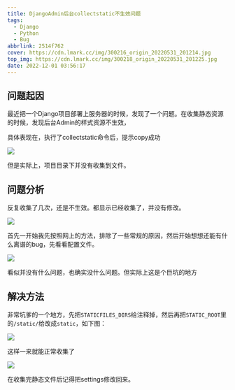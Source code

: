```yaml
---
title: DjangoAdmin后台collectstatic不生效问题
tags:
  - Django
  - Python
  - Bug
abbrlink: 2514f762
cover: https://cdn.lmark.cc/img/300216_origin_20220531_201214.jpg
top_img: https://cdn.lmark.cc/img/300218_origin_20220531_201225.jpg
date: 2022-12-01 03:56:17
---
```




## 问题起因

最近把一个Django项目部署上服务器的时候，发现了一个问题。在收集静态资源的时候，发现后台Admin的样式资源不生效，

具体表现在，执行了collectstatic命令后，提示copy成功

![](http://cdn.lmark.cc/img/image-20221202190134796.png)

但是实际上，项目目录下并没有收集到文件。



## 问题分析

反复收集了几次，还是不生效。都显示已经收集了，并没有修改。

![](http://cdn.lmark.cc/img/image-20221202190509177.png)

首先一开始我先按照网上的方法，排除了一些常规的原因，然后开始想想还能有什么离谱的bug，先看看配置文件。

![](http://cdn.lmark.cc/img/image-20221202190909066.png)

看似并没有什么问题，也确实没什么问题。但实际上这是个巨坑的地方



## 解决方法

非常坑爹的一个地方，先把`STATICFILES_DIRS`给注释掉，然后再把`STATIC_ROOT`里的`/static/`给改成`static`，如下图：

![](http://cdn.lmark.cc/img/image-20221202191906353.png)

这样一来就能正常收集了

![](http://cdn.lmark.cc/img/image-20221202191757006.png)

在收集完静态文件后记得把settings修改回来。
